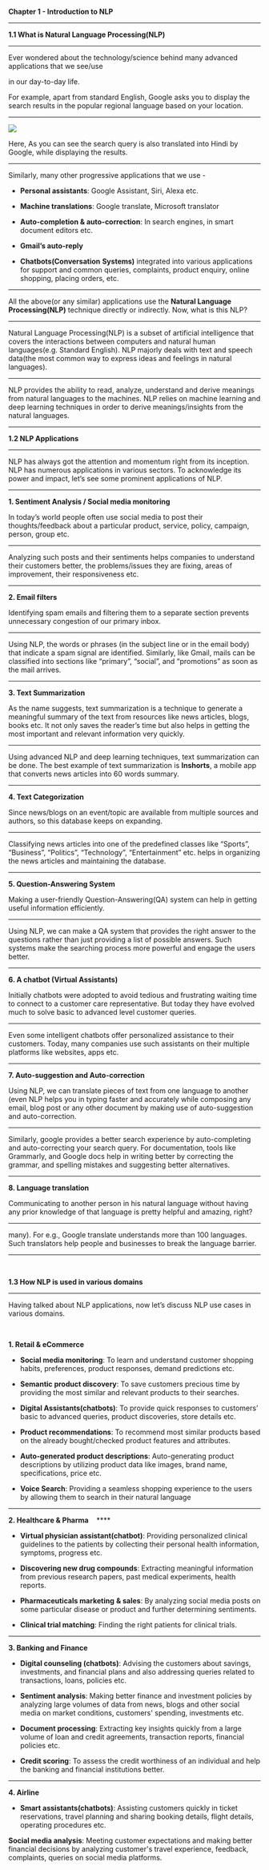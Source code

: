 **Chapter 1 - Introduction to NLP**

****

**1.1 What is Natural Language Processing(NLP)**

****

Ever wondered about the technology/science behind many advanced applications that we see/use 

in our day-to-day life. 

For example, apart from standard English, Google asks you to display the search results in the popular regional language based on your location. 

****

![](https://lh7-us.googleusercontent.com/8Z9J_d8Iiuwszhjog70Uxe2sSL0R22V0j1hEY7d7am0gZ-DowgeXl01ZC2xtMIBioMetHcPtx1a6GsqtkIJIQlM2Evqw5XYosOzc4_twteQGa28CUObh5VHDuqK5Fr1tBMqd9jcb3g7IV4dqVQhLAoU)

Here, As you can see the search query is also translated into Hindi by Google, while displaying the results.

****

Similarly, many other progressive applications that we use - 

- **Personal assistants**: Google Assistant, Siri, Alexa etc.

- **Machine translations**: Google translate, Microsoft translator

- **Auto-completion & auto-correction**: In search engines, in smart document editors etc.

- **Gmail’s auto-reply**

- **Chatbots(Conversation** **Systems)** integrated into various applications for support and common queries, complaints, product enquiry, online shopping, placing orders, etc. 

****

All the above(or any similar) applications use the **Natural Language Processing(NLP)** technique directly or indirectly. Now, what is this NLP?

****

Natural Language Processing(NLP) is a subset of artificial intelligence that covers the interactions between computers and natural human languages(e.g. Standard English). NLP majorly deals with text and speech data(the most common way to express ideas and feelings in natural languages).

****

NLP provides the ability to read, analyze, understand and derive meanings from natural languages to the machines. NLP relies on machine learning and deep learning techniques in order to derive meanings/insights from the natural languages.

****

**1.2 NLP Applications**

****

NLP has always got the attention and momentum right from its inception. NLP has numerous applications in various sectors. To acknowledge its power and impact, let’s see some prominent applications of NLP.

****

**1. Sentiment Analysis / Social media monitoring** 

In today’s world people often use social media to post their thoughts/feedback about a particular product, service, policy, campaign, person, group etc. 

****

Analyzing such posts and their sentiments helps companies to understand their customers better, the problems/issues they are fixing, areas of improvement, their responsiveness etc.

****

**2. Email filters** 

Identifying spam emails and filtering them to a separate section prevents unnecessary congestion of our primary inbox. 

****

Using NLP, the words or phrases (in the subject line or in the email body) that indicate a spam signal are identified. Similarly, like Gmail, mails can be classified into sections like “primary”, “social”, and “promotions” as soon as the mail arrives.

****

**3. Text Summarization** 

As the name suggests, text summarization is a technique to generate a meaningful summary of the text from resources like news articles, blogs, books etc. It not only saves the reader’s time but also helps in getting the most important and relevant information very quickly. 

****

Using advanced NLP and deep learning techniques, text summarization can be done. The best example of text summarization is **Inshorts**, a mobile app that converts news articles into 60 words summary.

****

**4. Text Categorization**

Since news/blogs on an event/topic are available from multiple sources and authors, so this database keeps on expanding. 

****

Classifying news articles into one of the predefined classes like “Sports”, “Business”, “Politics”, “Technology”, “Entertainment” etc. helps in organizing the news articles and maintaining the database.

****

**5. Question-Answering System** 

Making a user-friendly Question-Answering(QA) system can help in getting useful information efficiently. 

****

Using NLP, we can make a QA system that provides the right answer to the questions rather than just providing a list of possible answers. Such systems make the searching process more powerful and engage the users better.

****

**6. A chatbot (Virtual Assistants)** 

Initially chatbots were adopted to avoid tedious and frustrating waiting time to connect to a customer care representative. But today they have evolved much to solve basic to advanced level customer queries. 

****

Even some intelligent chatbots offer personalized assistance to their customers. Today, many companies use such assistants on their multiple platforms like websites, apps etc.

****

**7. Auto-suggestion and Auto-correction** 

Using NLP, we can translate pieces of text from one language to another (even NLP helps you in typing faster and accurately while composing any email, blog post or any other document by making use of auto-suggestion and auto-correction. 

****

Similarly, google provides a better search experience by auto-completing and auto-correcting your search query. For documentation, tools like Grammarly, and Google docs help in writing better by correcting the grammar, and spelling mistakes and suggesting better alternatives.

****

**8. Language translation**

Communicating to another person in his natural language without having any prior knowledge of that language is pretty helpful and amazing, right? 

****

many). For e.g., Google translate understands more than 100 languages. Such translators help people and businesses to break the language barrier.

****

    

**1.3 How NLP is used in various domains**

****

Having talked about NLP applications, now let’s discuss NLP use cases in various domains.

 

**1. Retail & eCommerce**

- **Social media monitoring**: To learn and understand customer shopping habits, preferences, product responses, demand predictions etc.

- **Semantic product discovery**: To save customers precious time by providing the most similar and relevant products to their searches.

- **Digital Assistants(chatbots)**: To provide quick responses to customers’ basic to advanced queries, product discoveries, store details etc.

- **Product recommendations**: To recommend most similar products based on the already bought/checked product features and attributes.

- **Auto-generated product descriptions**: Auto-generating product descriptions by utilizing product data like images, brand name, specifications, price etc.

- **Voice Search**: Providing a seamless shopping experience to the users by allowing them to search in their natural language

****

**2. Healthcare & Pharma**    ****

- **Virtual physician assistant(chatbot)**: Providing personalized clinical guidelines to the patients by collecting their personal health information, symptoms, progress etc.

- **Discovering new drug compounds**: Extracting meaningful information from previous research papers, past medical experiments, health reports.

- **Pharmaceuticals marketing** **& sales**: By analyzing social media posts on some particular disease or product and further determining sentiments. 

- **Clinical trial matching**: Finding the right patients for clinical trials.

****

**3. Banking and Finance** 

- **Digital counseling (chatbots)**: Advising the customers about savings, investments, and financial plans and also addressing queries related to transactions, loans, policies etc.

- **Sentiment analysis**: Making better finance and investment policies by analyzing large volumes of data from news, blogs and other social media on market conditions, customers' spending, investments etc.

- **Document processing**: Extracting key insights quickly from a large volume of loan and credit agreements, transaction reports, financial policies etc.   

- **Credit scoring**: To assess the credit worthiness of an individual and help the banking and financial institutions better.

****

**4. Airline**

- **Smart assistants(chatbots)**: Assisting customers quickly in ticket reservations, travel planning and sharing booking details, flight details, operating procedures etc.  

**Social media analysis**: Meeting customer expectations and making better financial decisions by analyzing customer's travel experience, feedback, complaints, queries on social media platforms.
